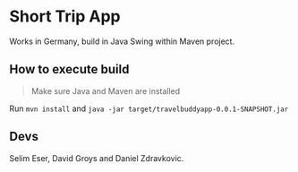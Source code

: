 # Short Trip App

Works in Germany, build in Java Swing within Maven project.

## How to execute build

>Make sure Java and Maven are installed

Run `mvn install` and `java -jar target/travelbuddyapp-0.0.1-SNAPSHOT.jar`

## Devs

Selim Eser, David Groys and Daniel Zdravkovic.
